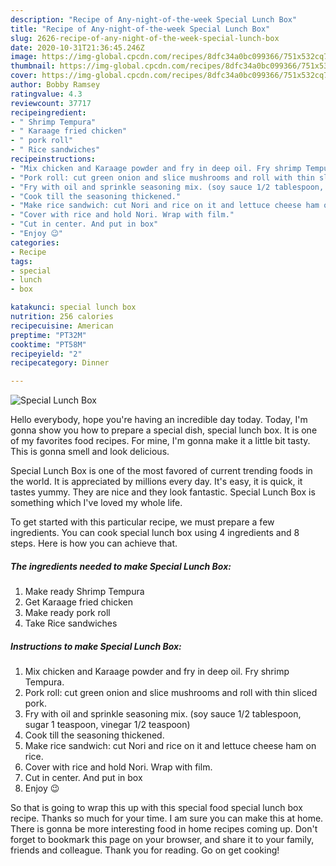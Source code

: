 ```yaml
---
description: "Recipe of Any-night-of-the-week Special Lunch Box"
title: "Recipe of Any-night-of-the-week Special Lunch Box"
slug: 2626-recipe-of-any-night-of-the-week-special-lunch-box
date: 2020-10-31T21:36:45.246Z
image: https://img-global.cpcdn.com/recipes/8dfc34a0bc099366/751x532cq70/special-lunch-box-recipe-main-photo.jpg
thumbnail: https://img-global.cpcdn.com/recipes/8dfc34a0bc099366/751x532cq70/special-lunch-box-recipe-main-photo.jpg
cover: https://img-global.cpcdn.com/recipes/8dfc34a0bc099366/751x532cq70/special-lunch-box-recipe-main-photo.jpg
author: Bobby Ramsey
ratingvalue: 4.3
reviewcount: 37717
recipeingredient:
- " Shrimp Tempura"
- " Karaage fried chicken"
- " pork roll"
- " Rice sandwiches"
recipeinstructions:
- "Mix chicken and Karaage powder and fry in deep oil. Fry shrimp Tempura."
- "Pork roll: cut green onion and slice mushrooms and roll with thin sliced pork."
- "Fry with oil and sprinkle seasoning mix. (soy sauce 1/2 tablespoon, sugar 1 teaspoon, vinegar 1/2 teaspoon)"
- "Cook till the seasoning thickened."
- "Make rice sandwich: cut Nori and rice on it and lettuce cheese ham on rice."
- "Cover with rice and hold Nori. Wrap with film."
- "Cut in center. And put in box"
- "Enjoy 😉"
categories:
- Recipe
tags:
- special
- lunch
- box

katakunci: special lunch box 
nutrition: 256 calories
recipecuisine: American
preptime: "PT32M"
cooktime: "PT58M"
recipeyield: "2"
recipecategory: Dinner

---
```



![Special Lunch Box](https://img-global.cpcdn.com/recipes/8dfc34a0bc099366/751x532cq70/special-lunch-box-recipe-main-photo.jpg)

Hello everybody, hope you're having an incredible day today. Today, I'm gonna show you how to prepare a special dish, special lunch box. It is one of my favorites food recipes. For mine, I'm gonna make it a little bit tasty. This is gonna smell and look delicious.

Special Lunch Box is one of the most favored of current trending foods in the world. It is appreciated by millions every day. It's easy, it is quick, it tastes yummy. They are nice and they look fantastic. Special Lunch Box is something which I've loved my whole life.




To get started with this particular recipe, we must prepare a few ingredients. You can cook special lunch box using 4 ingredients and 8 steps. Here is how you can achieve that.

<!--inarticleads1-->

##### The ingredients needed to make Special Lunch Box:

1. Make ready  Shrimp Tempura
1. Get  Karaage fried chicken
1. Make ready  pork roll
1. Take  Rice sandwiches




<!--inarticleads2-->

##### Instructions to make Special Lunch Box:

1. Mix chicken and Karaage powder and fry in deep oil. Fry shrimp Tempura.
1. Pork roll: cut green onion and slice mushrooms and roll with thin sliced pork.
1. Fry with oil and sprinkle seasoning mix. (soy sauce 1/2 tablespoon, sugar 1 teaspoon, vinegar 1/2 teaspoon)
1. Cook till the seasoning thickened.
1. Make rice sandwich: cut Nori and rice on it and lettuce cheese ham on rice.
1. Cover with rice and hold Nori. Wrap with film.
1. Cut in center. And put in box
1. Enjoy 😉




So that is going to wrap this up with this special food special lunch box recipe. Thanks so much for your time. I am sure you can make this at home. There is gonna be more interesting food in home recipes coming up. Don't forget to bookmark this page on your browser, and share it to your family, friends and colleague. Thank you for reading. Go on get cooking!

